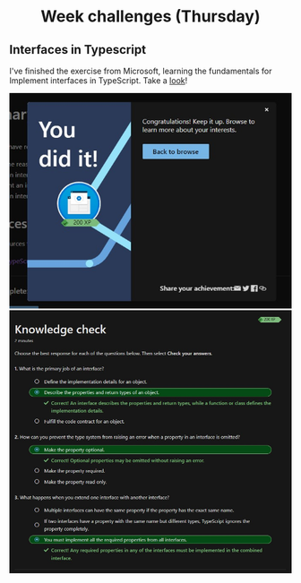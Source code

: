 <h1 align="center">Week challenges (Thursday)</h1>

## Interfaces in Typescript
I've finished the exercise from Microsoft, learning the fundamentals for Implement interfaces in TypeScript. Take a [look](https://docs.microsoft.com/en-us/learn/modules/typescript-implement-interfaces/)!

![alt text](/src/technologies/week7/Thursday/ExcerciseCompletedInterface.jpg "I did it!")
![alt text](/src/technologies/week7/Thursday/InterfacesTypeScript.jpg "Knowledge, check")
